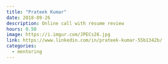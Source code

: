 ```yaml
---
title: "Prateek Kumar"
date: 2018-09-26
description: Online call with resume review
hours: 0.50
image: https://i.imgur.com/JPECs26.jpg
link: https://www.linkedin.com/in/prateek-kumar-55b1342b/
categories:
  - mentoring
---
```

